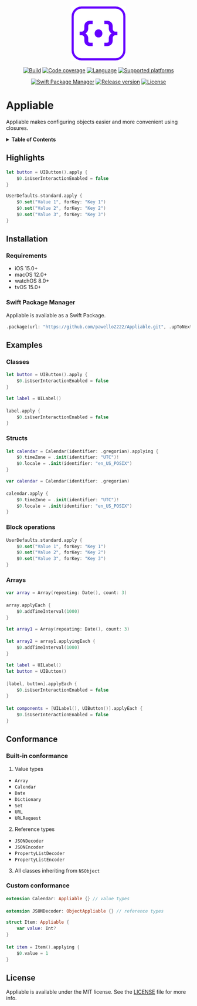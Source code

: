 <p align="center">
  <img src="./.resources/Assets/logo.png" alt="Appliable logo" height=150>
</p>
<p align="center">
  <a href="https://github.com/pawello2222/Appliable/actions?query=branch%3Amain"><img src="https://img.shields.io/github/actions/workflow/status/pawello2222/Appliable/ci.yml?logo=github" alt="Build"></a>
  <a href="https://codecov.io/gh/pawello2222/Appliable"><img src="https://codecov.io/gh/pawello2222/Appliable/branch/main/graph/badge.svg?token=3MOP4XGCAU" alt="Code coverage"></a>
  <a href="https://github.com/pawello2222/Appliable"><img src="https://img.shields.io/badge/language-swift-orange.svg" alt="Language"></a>
  <a href="https://github.com/pawello2222/Appliable#installation"><img src="https://img.shields.io/badge/platform-iOS%20%7C%20macOS%20%7C%20watchOS%20%7C%20tvOS-lightgrey.svg" alt="Supported platforms"></a>
</p>
<p align="center">
  <a href="https://github.com/pawello2222/Appliable#installation"><img src="https://img.shields.io/badge/SPM-compatible-brightgreen.svg" alt="Swift Package Manager"></a>
  <a href="https://github.com/pawello2222/Appliable/releases"><img src="https://img.shields.io/github/v/release/pawello2222/Appliable" alt="Release version"></a>
  <a href="https://github.com/pawello2222/Appliable/blob/main/LICENSE.md"><img src="https://img.shields.io/github/license/pawello2222/Appliable" alt="License"></a>
</p>

# Appliable

Appliable makes configuring objects easier and more convenient using closures.

<details>
  <summary>
    <b>Table of Contents</b>
  </summary>

  1. [Highlights](#highlights)
  2. [Installation](#installation)
  3. [Examples](#examples)
  4. [Conformance](#conformance)
  5. [License](#license)

</details>

## Highlights <a name="highlights"></a>

```swift
let button = UIButton().apply {
    $0.isUserInteractionEnabled = false
}
```

```swift
UserDefaults.standard.apply {
    $0.set("Value 1", forKey: "Key 1")
    $0.set("Value 2", forKey: "Key 2")
    $0.set("Value 3", forKey: "Key 3")
}
```

## Installation <a name="installation"></a>

### Requirements
* iOS 15.0+
* macOS 12.0+
* watchOS 8.0+
* tvOS 15.0+

### Swift Package Manager

Appliable is available as a Swift Package.

```swift
.package(url: "https://github.com/pawello2222/Appliable.git", .upToNextMajor(from: "1.0.0"))
```

## Examples <a name="examples"></a>

### Classes

```swift
let button = UIButton().apply {
    $0.isUserInteractionEnabled = false
}
```

```swift
let label = UILabel()

label.apply {
    $0.isUserInteractionEnabled = false
}
```

### Structs

```swift
let calendar = Calendar(identifier: .gregorian).applying {
    $0.timeZone = .init(identifier: "UTC")!
    $0.locale = .init(identifier: "en_US_POSIX")
}
```

```swift
var calendar = Calendar(identifier: .gregorian)

calendar.apply {
    $0.timeZone = .init(identifier: "UTC")!
    $0.locale = .init(identifier: "en_US_POSIX")
}
```

### Block operations

```swift
UserDefaults.standard.apply {
    $0.set("Value 1", forKey: "Key 1")
    $0.set("Value 2", forKey: "Key 2")
    $0.set("Value 3", forKey: "Key 3")
}
```

### Arrays

```swift
var array = Array(repeating: Date(), count: 3)

array.applyEach {
    $0.addTimeInterval(1000)
}
```

```swift
let array1 = Array(repeating: Date(), count: 3)

let array2 = array1.applyingEach {
    $0.addTimeInterval(1000)
}
```

```swift
let label = UILabel()
let button = UIButton()

[label, button].applyEach {
    $0.isUserInteractionEnabled = false
}

let components = [UILabel(), UIButton()].applyEach {
    $0.isUserInteractionEnabled = false
}
```

## Conformance <a name="conformance"></a>

### Built-in conformance

1. Value types

- `Array`
- `Calendar`
- `Date`
- `Dictionary`
- `Set`
- `URL`
- `URLRequest`

2. Reference types

- `JSONDecoder`
- `JSONEncoder`
- `PropertyListDecoder`
- `PropertyListEncoder`

3. All classes inheriting from `NSObject`

### Custom conformance

```swift
extension Calendar: Appliable {} // value types

extension JSONDecoder: ObjectAppliable {} // reference types
```

```swift
struct Item: Appliable {
    var value: Int?
}

let item = Item().applying {
    $0.value = 1
}
```

## License <a name="license"></a>

Appliable is available under the MIT license. See the [LICENSE](./LICENSE.md) file for more info.
